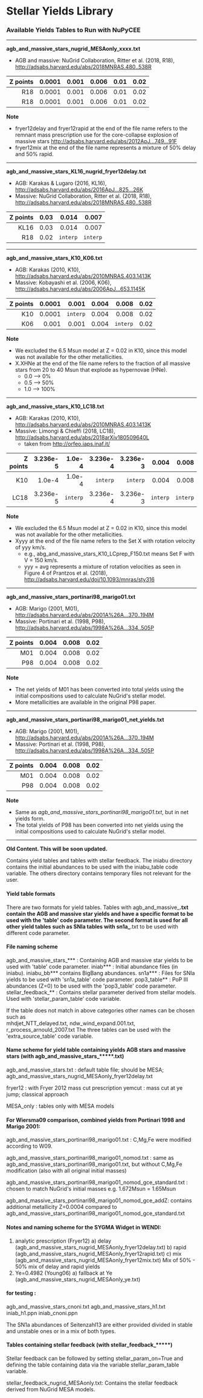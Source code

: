 # Stellar Yields Library


### Available Yields Tables to Run with NuPyCEE

- - - - - 
**agb_and_massive_stars_nugrid_MESAonly_xxxx.txt**

- AGB and massive: NuGrid Collaboration, Ritter et al. (2018, R18), <http://adsabs.harvard.edu/abs/2018MNRAS.480..538R>

|   Z points | 0.0001 | 0.001 | 0.006 | 0.01 | 0.02 |
|-----------:|-------:|------:|------:|-----:|-----:|
| R18        | 0.0001 | 0.001 | 0.006 | 0.01 | 0.02 |
| R18        | 0.0001 | 0.001 | 0.006 | 0.01 | 0.02 |

**Note** 

- fryer12delay and fryer12rapid at the end of the file name refers to the remnant mass prescription use for the core-collapse explosion of massive stars <http://adsabs.harvard.edu/abs/2012ApJ...749...91F>
- fryer12mix at the end of the file name represents a mixture of 50% delay and 50% rapid.
	
- - - - - 
**agb_and_massive_stars_KL16_nugrid_fryer12delay.txt**

- AGB: Karakas & Lugaro (2016, KL16), <http://adsabs.harvard.edu/abs/2016ApJ...825...26K>
- Massive: NuGrid Collaboration, Ritter et al. (2018, R18), <http://adsabs.harvard.edu/abs/2018MNRAS.480..538R>

|   Z points | 0.03   | 0.014 | 0.007 |
|-----------:|-------:|------:|------:|
| KL16       | 0.03   | 0.014 | 0.007 |
| R18        | 0.02   | `interp` | `interp` |
	
- - - - - 
**agb_and_massive_stars_K10_K06.txt**

- AGB: Karakas (2010, K10), <http://adsabs.harvard.edu/abs/2010MNRAS.403.1413K>
- Massive: Kobayashi et al. (2006, K06), <http://adsabs.harvard.edu/abs/2006ApJ...653.1145K>

|   Z points | 0.0001 | 0.001 | 0.004 | 0.008 | 0.02 |
|-----------:|-------:|------:|------:|------:|-----:|
| K10        | 0.0001 | `interp` | 0.004 | 0.008 | 0.02 |
| K06        | 0.001  |  0.001 | 0.004 |  `interp`  | 0.02 |

**Note** 

- We excluded the 6.5 Msun model at Z = 0.02 in K10, since this model was not available for the other metallicities.
- X.XHNe at the end of the file name refers to the fraction of all massive stars from 20 to 40 Msun that explode as hypernovae (HNe).
	- 0.0 --> 0% 
	- 0.5 --> 50% 
	- 1.0 --> 100%

- - - - - - 
**agb_and_massive_stars_K10_LC18.txt**

- AGB: Karakas (2010, K10), <http://adsabs.harvard.edu/abs/2010MNRAS.403.1413K>
- Massive: Limongi & Chieffi (2018, LC18), <http://adsabs.harvard.edu/abs/2018arXiv180509640L>
	- taken from <http://orfeo.iaps.inaf.it/>	 

|   Z points |3.236e-5|1.0e-4  |3.236e-4|3.236e-3| 0.004  | 0.008  |1.345e-2|  0.02  |
|-----------:|-------:|-------:|-------:|-------:|-------:|-------:|-------:|-------:|
| K10        |1.0e-4  |1.0e-4  |`interp`|`interp`| 0.004  | 0.008  |`interp`|  0.02  |
| LC18         |3.236e-5|`interp`|3.236e-4|3.236e-3|`interp`|`interp`|1.345e-2|1.345e-2|

**Note** 

- We excluded the 6.5 Msun model at Z = 0.02 in K10, since this model was not available for the other metallicities.
- Xyyy at the end of the file name refers to the Set X with rotation velocity of yyy km/s.
	- e.g., abg_and_massive_stars_K10_LCprep_F150.txt means Set F with V = 150 km/s.
	- yyy = avg represents a mixture of rotation velocities as seen in Figure 4 of Prantzos et al. (2018), <http://adsabs.harvard.edu/doi/10.1093/mnras/sty316>

- - - - - - 
**agb_and_massive_stars_portinari98_marigo01.txt**

- AGB: Marigo (2001, M01), <http://adsabs.harvard.edu/abs/2001A%26A...370..194M>
- Massive: Portinari et al. (1998, P98), <http://adsabs.harvard.edu/abs/1998A%26A...334..505P>

|   Z points |0.004  | 0.008  |   0.02 |
|-----------:|-------:|-------:|-------:|
| M01        |0.004  | 0.008  | 0.02 |
| P98         |0.004  | 0.008  | 0.02 |

**Note** 

- The net yields of M01 has been converted into total yields using the initial compositions used to calculate NuGrid's stellar model.
- More metallicities are available in the original P98 paper.

- - - - - - 
**agb_and_massive_stars_portinari98_marigo01_net_yields.txt**

- AGB: Marigo (2001, M01), <http://adsabs.harvard.edu/abs/2001A%26A...370..194M>
- Massive: Portinari et al. (1998, P98), <http://adsabs.harvard.edu/abs/1998A%26A...334..505P>

|   Z points |0.004  | 0.008  |   0.02 |
|-----------:|-------:|-------:|-------:|
| M01        |0.004  | 0.008  | 0.02 |
| P98         |0.004  | 0.008  | 0.02 |

**Note** 

- Same as *agb_and_massive_stars_portinari98_marigo01.txt*, but in net yields form.
- The total yields of P98 has been converted into net yields using the initial compositions used to calculate NuGrid's stellar model.

- - - - - - 


**Old Content. This will be soon updated.**

Contains yield tables and tables with stellar feedback.
The iniabu directory contains the initial abundances to be
used with the iniabu_table code variable.
The others directory contains temporary files not relevant
for the user. 


#### Yield table formats

There are two formats for yield tables. Tables with
agb_and_massive_****.txt contain the AGB and massive star yields
and have a specific format to be used with the 'table' code parameter.
The second format is used for all other yield tables such as
SNIa tables with sn1a_****.txt to be used with different code parameter.


#### File naming scheme

agb_and_massive_stars_*** : Containing AGB and massive star yields to be used with 'table' code parameter.
iniab*** : Initial abundance files (in iniabu). iniabu_bb*** contains BigBang abundances.
sn1a*** : Files for SNIa yields to be used with 'sn1a_table' code parameter.
pop3_table** : PoP III abundances (Z=0) to be used with the 'pop3_table' code parameter.
stellar_feedback_** : Contains stellar parameter derived from stellar models. Used with 'stellar_param_table' code variable.

If the table does not match in above categories other names can be chosen such as  
mhdjet_NTT_delayed.txt, ndw_wind_expand.001.txt, r_process_arnould_2007.txt
The three tables can be used with the 'extra_source_table' code variable.

#### Name scheme for yield table containing yields AGB stars and massive stars (with agb_and_massive_stars_*****.txt)

agb_and_massive_stars.txt : default table file; should be MESA; agb_and_massive_stars_nugrid_MESAonly_fryer12delay.txt

fryer12 : with Fryer 2012 mass cut prescription
yemcut  : mass cut at ye jump; classical approach

MESA_only : tables only with MESA models

#### For Wiersma09 comparison, combined yields from Portinari 1998 and Marigo 2001:

agb_and_massive_stars_portinari98_marigo01.txt : C,Mg,Fe were modified according to W09.

agb_and_massive_stars_portinari98_marigo01_nomod.txt : same as 
                agb_and_massive_stars_portinari98_marigo01.txt, but without C,Mg,Fe modification
		(also with all original initial masses)

agb_and_massive_stars_portinari98_marigo01_nomod_gce_standard.txt : chosen to match NuGrid's initial masses
								 e.g. 1.672Msun = 1.65Msun

agb_and_massive_stars_portinari98_marigo01_nomod_gce_addZ: contains additional metallicity
	Z=0.0004 compared to agb_and_massive_stars_portinari98_marigo01_nomod_gce_standard.txt



#### Notes and naming scheme for the SYGMA Widget in WENDI:

1) analytic prescription (Fryer12)
    a) delay  (agb_and_massive_stars_nugrid_MESAonly_fryer12delay.txt)
    b) rapid  (agb_and_massive_stars_nugrid_MESAonly_fryer12rapid.txt)
    c) mix    (agb_and_massive_stars_nugrid_MESAonly_fryer12mix.txt)
	Mix of 50% - 50% mix of delay and rapid yields
2) Ye=0.4982 (Young06)
    a) fallback at Ye (agb_and_massive_stars_nugrid_MESAonly_ye.txt)




#### for testing :

agb_and_massive_stars_cnoni.txt
agb_and_massive_stars_h1.txt
iniab_h1.ppn
iniab_cnoni.ppn


The SN1a abundances of Seitenzahl13 are either
provided divided in stable and unstable ones
or in a mix of both types.



#### Tables containing stellar feedback (with stellar_feedback_*****)

Stellar feedback can be followed by setting stellar_param_on=True
and defining the table containing data via the variable  stellar_param_table variable.

stellar_feedback_nugrid_MESAonly.txt: Contains the stellar feedback derived from NuGrid MESA models.
 


